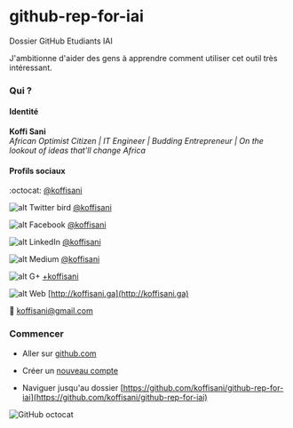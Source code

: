 # github-rep-for-iai
Dossier GitHub Etudiants IAI

J'ambitionne d'aider des gens à apprendre comment utiliser cet outil très intéressant.

### Qui ?

#### Identité

**Koffi Sani**  
*African Optimist Citizen | IT Engineer | Budding Entrepreneur | On the lookout of ideas that'll change Africa*

#### Profils sociaux

:octocat: [@koffisani](https://github.com/koffisani)

![alt Twitter bird](https://github.com/koffisani/github-rep-for-iai/blob/master/twitter.png) [@koffisani](https://twitter.com/koffisani)

![alt Facebook](https://github.com/koffisani/github-rep-for-iai/blob/master/facebook-official.png) [@koffisani](https://facebook.com/koffisani)

![alt LinkedIn](https://github.com/koffisani/github-rep-for-iai/blob/master/linkedin.png) [@koffisani](https://linkedin.com/in/koffisani)

![alt Medium](https://github.com/koffisani/github-rep-for-iai/blob/master/medium.png) [@koffisani](https://medium.com/@koffisani)

![alt G+](https://github.com/koffisani/github-rep-for-iai/blob/master/google-plus.png) [+koffisani](https://google.com/+koffisani)

![alt Web](https://github.com/koffisani/github-rep-for-iai/blob/master/globe.png) [http://koffisani.ga](http://koffisani.ga)

:email: [koffisani@gmail.com](mailto:koffisani@gmail.com)


### Commencer 
- Aller sur [github.com](https://github.com)

- Créer un [nouveau compte](https://github.com/join)

- Naviguer jusqu'au dossier [https://github.com/koffisani/github-rep-for-iai](https://github.com/koffisani/github-rep-for-iai)



![GitHub octocat](https://github.com/koffisani/github-rep-for-iai/blob/master/Octocat.jpg "octocat") 
